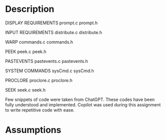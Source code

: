# Description

DISPLAY REQUIREMENTS
prompt.c
prompt.h

INPUT REQUIREMENTS
distribute.c
distribute.h

WARP
commands.c
commands.h

PEEK
peek.c
peek.h

PASTEVENTS
pastevents.c
pastevents.h

SYSTEM COMMANDS
sysCmd.c
sysCmd.h

PROCLORE
proclore.c
proclore.h

SEEK
seek.c
seek.h

Few snippets of code were taken from ChatGPT.
These codes have been fully understood and implemented.
Copilot was used during this assignment to write repetitive code with ease.

# Assumptions

